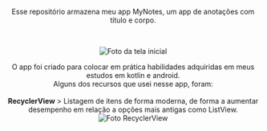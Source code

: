 <p align="center">Esse repositório armazena meu app MyNotes, um app de anotações com título e corpo.</p>
<br>
<p align="center"><img src="https://user-images.githubusercontent.com/11887846/179074250-841e7d97-5c56-4f14-ac6e-b361a974997f.png"
 alt="Foto da tela inicial" align=middle></p>

 <p align="center">O app foi criado para colocar em prática habilidades adquiridas em meus estudos em kotlin e android.<br>
 Alguns dos recursos que usei nesse app, foram: <br><br>
 <b>RecyclerView</b> > Listagem de itens de forma moderna, de forma a aumentar desempenho em relação a opções mais antigas como ListView. <br>
 <img src="https://user-images.githubusercontent.com/11887846/179085426-418c2378-e592-4c52-ad08-0a1e6082186a.png"
 alt="Foto RecyclerView" align=middle></p>
 </p>
